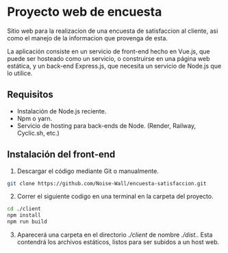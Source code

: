 # Proyecto web de encuesta

Sitio web para la realizacion de una encuesta de satisfaccion al cliente, asi como el manejo de la informacion que provenga de esta.

La aplicación consiste en un servicio de front-end hecho en Vue.js, que puede ser hosteado como un servicio, o construirse en una página web estática, y un back-end Express.js, que necesita un servicio de Node.js que lo utilice.

## Requisitos

- Instalación de Node.js reciente.
- Npm o yarn.
- Servicio de hosting para back-ends de Node. (Render, Railway, Cyclic.sh, etc.)

## Instalación del front-end

1. Descargar el código mediante Git o manualmente.

```bash
git clone https://github.com/Noise-Wall/encuesta-satisfaccion.git
```

2. Correr el siguiente codigo en una terminal en la carpeta del proyecto.

```bash
cd ./client
npm install
npm run build
```

3. Aparecerá una carpeta en el directorio *./client* de nombre *./dist.*. Esta contendrá los archivos estáticos, listos para ser subidos a un host web.